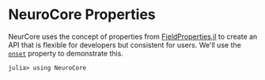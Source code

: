 # NeuroCore Properties

NeurCore uses the concept of properties from [FieldProperties.jl](https://github.com/Tokazama/FieldProperties.jl/tree/master/src) to create an API that is flexible for developers but consistent for users. We'll use the [`onset`](@ref) property to demonstrate this.

```jldoctest using_poperties
julia> using NeuroCore

```
